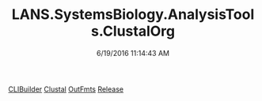 ﻿---
title: LANS.SystemsBiology.AnalysisTools.ClustalOrg
date: 6/19/2016 11:14:43 AM
---

[CLIBuilder](T-LANS.SystemsBiology.AnalysisTools.ClustalOrg.CLIBuilder.html)
[Clustal](T-LANS.SystemsBiology.AnalysisTools.ClustalOrg.Clustal.html)
[OutFmts](T-LANS.SystemsBiology.AnalysisTools.ClustalOrg.OutFmts.html)
[Release](T-LANS.SystemsBiology.AnalysisTools.ClustalOrg.Release.html)
